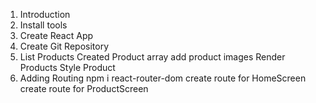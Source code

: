 1. Introduction
2. Install tools
3. Create React App
4. Create Git Repository
5. List Products
    Created Product array
    add product images
    Render Products
    Style Product
6. Adding Routing
    npm i react-router-dom
    create route for HomeScreen
    create route for ProductScreen
